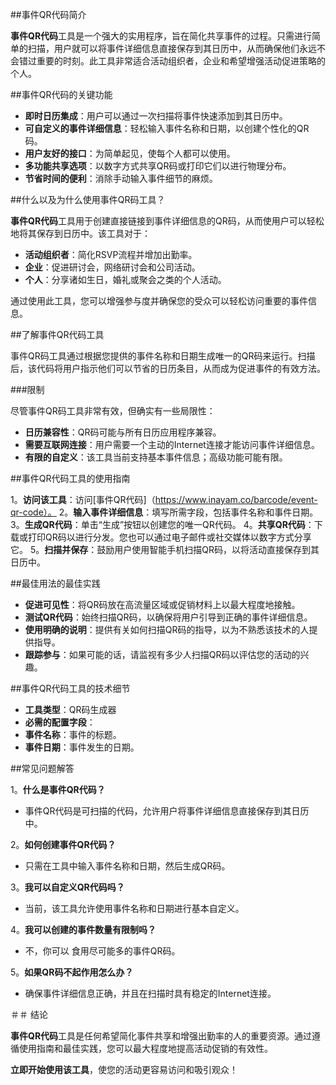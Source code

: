 ##事件QR代码简介

**事件QR代码**工具是一个强大的实用程序，旨在简化共享事件的过程。只需进行简单的扫描，用户就可以将事件详细信息直接保存到其日历中，从而确保他们永远不会错过重要的时刻。此工具非常适合活动组织者，企业和希望增强活动促进策略的个人。

##事件QR代码的关键功能

-  **即时日历集成**：用户可以通过一次扫描将事件快速添加到其日历中。
-  **可自定义的事件详细信息**：轻松输入事件名称和日期，以创建个性化的QR码。
-  **用户友好的接口**：为简单起见，使每个人都可以使用。
-  **多功能共享选项**：以数字方式共享QR码或打印它们以进行物理分布。
-  **节省时间的便利**：消除手动输入事件细节的麻烦。

##什么以及为什么使用事件QR码工具？

**事件QR代码**工具用于创建直接链接到事件详细信息的QR码，从而使用户可以轻松地将其保存到日历中。该工具对于：

-  **活动组织者**：简化RSVP流程并增加出勤率。
-  **企业**：促进研讨会，网络研讨会和公司活动。
-  **个人**：分享诸如生日，婚礼或聚会之类的个人活动。

通过使用此工具，您可以增强参与度并确保您的受众可以轻松访问重要的事件信息。

##了解事件QR代码工具

事件QR码工具通过根据您提供的事件名称和日期生成唯一的QR码来运行。扫描后，该代码将用户指示他们可以节省的日历条目，从而成为促进事件的有效方法。

###限制

尽管事件QR码工具非常有效，但确实有一些局限性：
-  **日历兼容性**：QR码可能与所有日历应用程序兼容。
-  **需要互联网连接**：用户需要一个主动的Internet连接才能访问事件详细信息。
-  **有限的自定义**：该工具当前支持基本事件信息；高级功能可能有限。

##事件QR代码工具的使用指南

1。**访问该工具**：访问[事件QR代码]（https://www.inayam.co/barcode/event-qr-code）。
2。**输入事件详细信息**：填写所需字段，包括事件名称和事件日期。
3。**生成QR代码**：单击“生成”按钮以创建您的唯一QR代码。
4。**共享QR代码**：下载或打印QR码以进行分发。您也可以通过电子邮件或社交媒体以数字方式分享它。
5。**扫描并保存**：鼓励用户使用智能手机扫描QR码，以将活动直接保存到其日历中。

##最佳用法的最佳实践

-  **促进可见性**：将QR码放在高流量区域或促销材料上以最大程度地接触。
-  **测试QR代码**：始终扫描QR码，以确保将用户引导到正确的事件详细信息。
-  **使用明确的说明**：提供有关如何扫描QR码的指导，以为不熟悉该技术的人提供指导。
-  **跟踪参与**：如果可能的话，请监视有多少人扫描QR码以评估您的活动的兴趣。

##事件QR代码工具的技术细节

-  **工具类型**：QR码生成器
-  **必需的配置字段**：
-  **事件名称**：事件的标题。
-  **事件日期**：事件发生的日期。

##常见问题解答

1。**什么是事件QR代码？**
- 事件QR代码是可扫描的代码，允许用户将事件详细信息直接保存到其日历中。

2。**如何创建事件QR代码？**
- 只需在工具中输入事件名称和日期，然后生成QR码。

3。**我可以自定义QR代码吗？**
- 当前，该工具允许使用事件名称和日期进行基本自定义。

4。**我可以创建的事件数量有限制吗？**
- 不，你可以 食用尽可能多的事件QR码。

5。**如果QR码不起作用怎么办？**
- 确保事件详细信息正确，并且在扫描时具有稳定的Internet连接。

＃＃ 结论

**事件QR代码**工具是任何希望简化事件共享和增强出勤率的人的重要资源。通过遵循使用指南和最佳实践，您可以最大程度地提高活动促销的有效性。

**立即开始使用该工具**，使您的活动更容易访问和吸引观众！